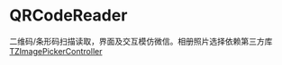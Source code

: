 # QRCodeReader
二维码/条形码扫描读取，界面及交互模仿微信。相册照片选择依赖第三方库[TZImagePickerController](https://github.com/banchichen/TZImagePickerController)


